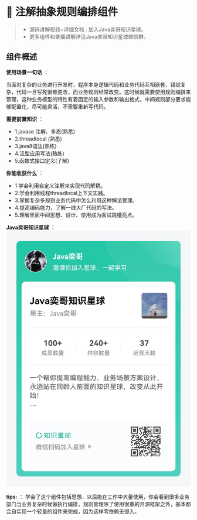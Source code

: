 # 🥤 注解抽象规则编排组件

> - 源码讲解视频+详细文档 : 加入Java奕哥知识星球。
> - 更多组件和录播讲解详见Java奕哥知识星球微信群。

## 组件概述

**使用场景一句话** ：

当面对复杂的业务进行开发时，程序本身逻辑代码和业务代码互相嵌套、错综复杂，代码一旦写死很难更改，而业务规则经常改变。这时候就需要使用规则编排来管理，这种业务模型的特性有着固定的输入参数和输出格式，中间规则部分要求能够配置化，尽可能灵活，不需要重新写代码。

**需要前置知识** ：

- 1.javase 注解、多态(熟悉)
- 2.threadlocal (熟悉)
- 3.java8语法(熟练)
- 4.泛型应用写法(熟练)
- 5.函数式接口定义(了解)

**你能收获什么** ：

- 1.学会利用自定义注解来实现代码解耦。
- 2.学会利用线程threadlocal上下文实践。
- 3.掌握复杂多规则业务代码中怎么利用这种解法管理。
- 4.提高编码能力，了解一线大厂代码的写法。
- 5.理解里面中间思想、设计、使用成为面试跳槽亮点。

**Java奕哥知识星球** ：
![](./src/xingqiu/img.png)

**tips:** ： 学会了这个组件包括思想，以后能在工作中大量使用，你会看到很多业务部门当业务复杂时候做执行编排，规则管理除了使用很重的开源框架之外，基本都会自实现一个轻量的组件来完成，因为这样零依赖无侵入。




